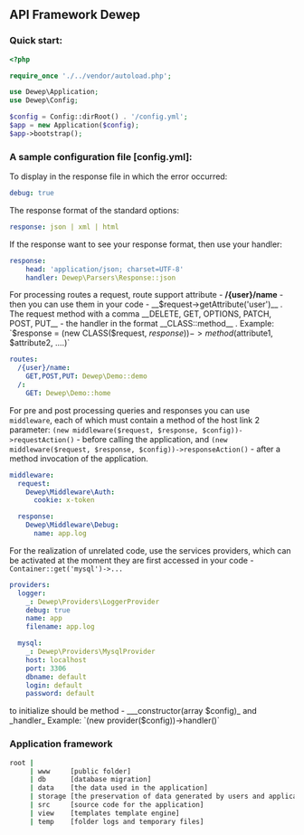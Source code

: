## API Framework Dewep

### Quick start:
```php
<?php

require_once './../vendor/autoload.php';

use Dewep\Application;
use Dewep\Config;

$config = Config::dirRoot() . '/config.yml';
$app = new Application($config);
$app->bootstrap();
```

### A sample configuration file [config.yml]:
To display in the response file in which the error occurred: 
```yaml
debug: true
```


The response format of the standard options:
```yaml
response: json | xml | html
```
If the response want to see your response format, then use your handler:
```yaml
response:
    head: 'application/json; charset=UTF-8'
    handler: Dewep\Parsers\Response::json
```
For processing routes a request, route support attribute - __/{user}/name__ - then you can use 
them in your code - __$request->getAttribute('user')__ . The request method with a comma
 __DELETE, GET, OPTIONS, PATCH, POST, PUT__ - the handler in the format __CLASS::method__ . Example: `$response = (new CLASS($request, $response))->method($attribute1, $attribute2, ....)` 

```yaml
routes:
  /{user}/name:
    GET,POST,PUT: Dewep\Demo::demo
  /:
    GET: Dewep\Demo::home
```
For pre and post processing queries and responses you can use `middleware`, 
each of which must contain a method of the host link 2 parameter: 
`(new middleware($request, $response, $config))->requestAction()` - before calling the application, and
`(new middleware($request, $response, $config))->responseAction()` - after a method invocation of the application.
```yaml
middleware:
  request:
    Dewep\Middleware\Auth:
      cookie: x-token

  response:
    Dewep\Middleware\Debug:
      name: app.log
```

For the realization of unrelated code, use the services providers, 
which can be activated at the moment they are first accessed in your code - `Container::get('mysql')->...`
```yaml
providers:
  logger:
    _: Dewep\Providers\LoggerProvider
    debug: true
    name: app
    filename: app.log

  mysql:
    _: Dewep\Providers\MysqlProvider
    host: localhost
    port: 3306
    dbname: default
    login: default
    password: default
```
to initialize should be method - ___constructor(array $config)_ and _handler_
Example: `(new provider($config))->handler()`
### Application framework

```bash
root |
     | www     [public folder]
     | db      [database migration]
     | data    [the data used in the application]
     | storage [the preservation of data generated by users and application]
     | src     [source code for the application]
     | view    [templates template engine]
     | temp    [folder logs and temporary files]
```

